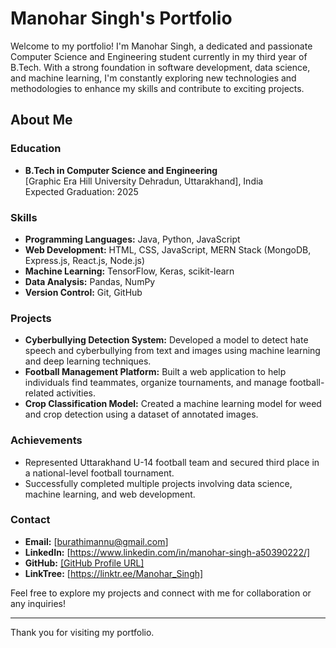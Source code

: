 # Manohar Singh's Portfolio

Welcome to my portfolio! I'm Manohar Singh, a dedicated and passionate Computer Science and Engineering student currently in my third year of B.Tech. With a strong foundation in software development, data science, and machine learning, I'm constantly exploring new technologies and methodologies to enhance my skills and contribute to exciting projects.

## About Me

### Education
- **B.Tech in Computer Science and Engineering**  
  [Graphic Era Hill University Dehradun, Uttarakhand], India  
  Expected Graduation: 2025

### Skills
- **Programming Languages:** Java, Python, JavaScript
- **Web Development:** HTML, CSS, JavaScript, MERN Stack (MongoDB, Express.js, React.js, Node.js)
- **Machine Learning:** TensorFlow, Keras, scikit-learn
- **Data Analysis:** Pandas, NumPy
- **Version Control:** Git, GitHub

### Projects
- **Cyberbullying Detection System:** Developed a model to detect hate speech and cyberbullying from text and images using machine learning and deep learning techniques.
- **Football Management Platform:** Built a web application to help individuals find teammates, organize tournaments, and manage football-related activities.
- **Crop Classification Model:** Created a machine learning model for weed and crop detection using a dataset of annotated images.

### Achievements
- Represented Uttarakhand U-14 football team and secured third place in a national-level football tournament.
- Successfully completed multiple projects involving data science, machine learning, and web development.

### Contact
- **Email:** [burathimannu@gmail.com]
- **LinkedIn:** [https://www.linkedin.com/in/manohar-singh-a50390222/]
- **GitHub:** [[GitHub Profile URL]](https://github.com/ManoharSingh1311)
- **LinkTree:** [https://linktr.ee/Manohar_Singh]

Feel free to explore my projects and connect with me for collaboration or any inquiries!

---

Thank you for visiting my portfolio.

